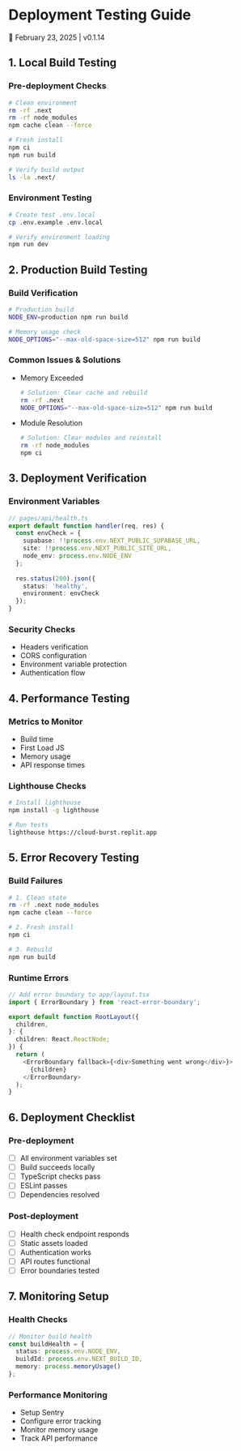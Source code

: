 # Deployment Testing Guide
📅 February 23, 2025 | v0.1.14

## 1. Local Build Testing

### Pre-deployment Checks
```bash
# Clean environment
rm -rf .next
rm -rf node_modules
npm cache clean --force

# Fresh install
npm ci
npm run build

# Verify build output
ls -la .next/
```

### Environment Testing
```bash
# Create test .env.local
cp .env.example .env.local

# Verify environment loading
npm run dev
```

## 2. Production Build Testing

### Build Verification
```bash
# Production build
NODE_ENV=production npm run build

# Memory usage check
NODE_OPTIONS="--max-old-space-size=512" npm run build
```

### Common Issues & Solutions
- Memory Exceeded
  ```bash
  # Solution: Clear cache and rebuild
  rm -rf .next
  NODE_OPTIONS="--max-old-space-size=512" npm run build
  ```
- Module Resolution
  ```bash
  # Solution: Clear modules and reinstall
  rm -rf node_modules
  npm ci
  ```

## 3. Deployment Verification

### Environment Variables
```typescript
// pages/api/health.ts
export default function handler(req, res) {
  const envCheck = {
    supabase: !!process.env.NEXT_PUBLIC_SUPABASE_URL,
    site: !!process.env.NEXT_PUBLIC_SITE_URL,
    node_env: process.env.NODE_ENV
  };
  
  res.status(200).json({
    status: 'healthy',
    environment: envCheck
  });
}
```

### Security Checks
- Headers verification
- CORS configuration
- Environment variable protection
- Authentication flow

## 4. Performance Testing

### Metrics to Monitor
- Build time
- First Load JS
- Memory usage
- API response times

### Lighthouse Checks
```bash
# Install lighthouse
npm install -g lighthouse

# Run tests
lighthouse https://cloud-burst.replit.app
```

## 5. Error Recovery Testing

### Build Failures
```bash
# 1. Clean state
rm -rf .next node_modules
npm cache clean --force

# 2. Fresh install
npm ci

# 3. Rebuild
npm run build
```

### Runtime Errors
```typescript
// Add error boundary to app/layout.tsx
import { ErrorBoundary } from 'react-error-boundary';

export default function RootLayout({
  children,
}: {
  children: React.ReactNode;
}) {
  return (
    <ErrorBoundary fallback={<div>Something went wrong</div>}>
      {children}
    </ErrorBoundary>
  );
}
```

## 6. Deployment Checklist

### Pre-deployment
- [ ] All environment variables set
- [ ] Build succeeds locally
- [ ] TypeScript checks pass
- [ ] ESLint passes
- [ ] Dependencies resolved

### Post-deployment
- [ ] Health check endpoint responds
- [ ] Static assets loaded
- [ ] Authentication works
- [ ] API routes functional
- [ ] Error boundaries tested

## 7. Monitoring Setup

### Health Checks
```typescript
// Monitor build health
const buildHealth = {
  status: process.env.NODE_ENV,
  buildId: process.env.NEXT_BUILD_ID,
  memory: process.memoryUsage()
};
```

### Performance Monitoring
- Setup Sentry
- Configure error tracking
- Monitor memory usage
- Track API performance 